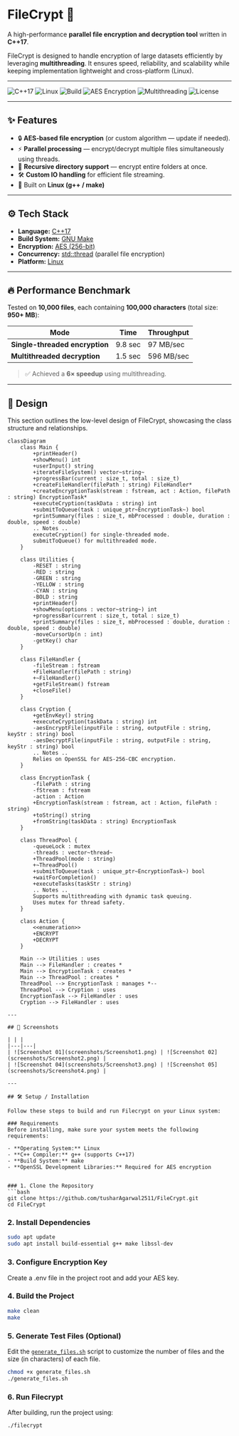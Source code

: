 # FileCrypt 🔐  
A high-performance **parallel file encryption and decryption tool** written in **C++17**.  

FileCrypt is designed to handle encryption of large datasets efficiently by leveraging **multithreading**. It ensures speed, reliability, and scalability while keeping implementation lightweight and cross-platform (Linux).  

---

![C++17](https://img.shields.io/badge/C%2B%2B-17-blue.svg)
![Linux](https://img.shields.io/badge/Platform-Linux-lightgrey.svg)
![Build](https://img.shields.io/badge/Build-g++%20%7C%20Make-success.svg)
![AES Encryption](https://img.shields.io/badge/Encryption-AES%20256--bit-orange)
![Multithreading](https://img.shields.io/badge/Concurrency-Multithreaded-blueviolet)
![License](https://img.shields.io/badge/License-MIT-green.svg)

---

## ✨ Features  

- 🔒 **AES-based file encryption** (or custom algorithm — update if needed).  
- ⚡ **Parallel processing** — encrypt/decrypt multiple files simultaneously using threads.  
- 📂 **Recursive directory support** — encrypt entire folders at once.  
- 🛠 **Custom IO handling** for efficient file streaming.  
- 🐧 Built on **Linux (g++ / make)**  

---

## ⚙️ Tech Stack  

- **Language:** [C++17](https://en.cppreference.com/w/cpp/17)  
- **Build System:** [GNU Make](https://www.gnu.org/software/make/)  
- **Encryption:** [AES (256-bit)](https://en.wikipedia.org/wiki/Advanced_Encryption_Standard)  
- **Concurrency:** [std::thread](https://en.cppreference.com/w/cpp/thread/thread) (parallel file encryption)  
- **Platform:** [Linux](https://www.kernel.org/)  
 

---

## 🔥 Performance Benchmark  

Tested on **10,000 files**, each containing **100,000 characters** (total size: **950+ MB**):  

| Mode | Time | Throughput |
|------|------|------------|
| **Single-threaded encryption** | 9.8 sec | 97 MB/sec |
| **Multithreaded decryption** | 1.5 sec | 596 MB/sec |

> ✅ Achieved a **6× speedup** using multithreading.  

---

## 📐 Design  

This section outlines the low-level design of FileCrypt, showcasing the class structure and relationships.

```mermaid
classDiagram
    class Main {
        +printHeader()
        +showMenu() int
        +userInput() string
        +iterateFileSystem() vector~string~
        +progressBar(current : size_t, total : size_t)
        +createFileHandler(filePath : string) FileHandler*
        +createEncryptionTask(stream : fstream, act : Action, filePath : string) EncryptionTask*
        +executeCryption(taskData : string) int
        +submitToQueue(task : unique_ptr~EncryptionTask~) bool
        +printSummary(files : size_t, mbProcessed : double, duration : double, speed : double)
        .. Notes ..
        executeCryption() for single-threaded mode.
        submitToQueue() for multithreaded mode.
    }

    class Utilities {
        -RESET : string
        -RED : string
        -GREEN : string
        -YELLOW : string
        -CYAN : string
        -BOLD : string
        +printHeader()
        +showMenu(options : vector~string~) int
        +progressBar(current : size_t, total : size_t)
        +printSummary(files : size_t, mbProcessed : double, duration : double, speed : double)
        -moveCursorUp(n : int)
        -getKey() char
    }

    class FileHandler {
        -fileStream : fstream
        +FileHandler(filePath : string)
        +~FileHandler()
        +getFileStream() fstream
        +closeFile()
    }

    class Cryption {
        +getEnvKey() string
        +executeCryption(taskData : string) int
        -aesEncryptFile(inputFile : string, outputFile : string, keyStr : string) bool
        -aesDecryptFile(inputFile : string, outputFile : string, keyStr : string) bool
        .. Notes ..
        Relies on OpenSSL for AES-256-CBC encryption.
    }

    class EncryptionTask {
        -filePath : string
        -fStream : fstream
        -action : Action
        +EncryptionTask(stream : fstream, act : Action, filePath : string)
        +toString() string
        +fromString(taskData : string) EncryptionTask
    }

    class ThreadPool {
        -queueLock : mutex
        -threads : vector~thread~
        +ThreadPool(mode : string)
        +~ThreadPool()
        +submitToQueue(task : unique_ptr~EncryptionTask~) bool
        +waitForCompletion()
        +executeTasks(taskStr : string)
        .. Notes ..
        Supports multithreading with dynamic task queuing.
        Uses mutex for thread safety.
    }

    class Action {
        <<enumeration>>
        +ENCRYPT
        +DECRYPT
    }

    Main --> Utilities : uses
    Main --> FileHandler : creates *
    Main --> EncryptionTask : creates *
    Main --> ThreadPool : creates *
    ThreadPool --> EncryptionTask : manages *--
    ThreadPool --> Cryption : uses
    EncryptionTask --> FileHandler : uses
    Cryption --> FileHandler : uses

---

## 📸 Screenshots  

| | |
|---|---|
| ![Screenshot 01](screenshots/Screenshot1.png) | ![Screenshot 02](screenshots/Screenshot2.png) |
| ![Screenshot 04](screenshots/Screenshot3.png) | ![Screenshot 05](screenshots/Screenshot4.png) |

---

## 🛠 Setup / Installation

Follow these steps to build and run Filecrypt on your Linux system:

### Requirements
Before installing, make sure your system meets the following requirements:

- **Operating System:** Linux  
- **C++ Compiler:** g++ (supports C++17)  
- **Build System:** make  
- **OpenSSL Development Libraries:** Required for AES encryption  


### 1. Clone the Repository
```bash
git clone https://github.com/tusharAgarwal2511/FileCrypt.git
cd FileCrypt
```

### 2. Install Dependencies
```bash
sudo apt update
sudo apt install build-essential g++ make libssl-dev
```

### 3. Configure Encryption Key
Create a .env file in the project root and add your AES key.

### 4. Build the Project
```bash
make clean
make
```

### 5. Generate Test Files (Optional)
Edit the [`generate_files.sh`](generate_files.sh) script to customize the number of files and the size (in characters) of each file.
```bash
chmod +x generate_files.sh
./generate_files.sh
```

### 6. Run Filecrypt
After building, run the project using:

```bash
./filecrypt
```






